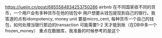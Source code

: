 https://juejin.cn/post/6855584834253750286
airbnb 在不同国家收不同的货币，一个用户会有多种货币在他的钱包中 用户想要从钱包提现到自己的银行。我答道的点有idompotency, money unit 要是micro_cent, 每种货币一个自己的钱包，如何处理当银行那边的transaction 可能需要1-2 天才能到账（在DB中多一个frozen_money） 重点在数据库，我准备的时候参考的是这个